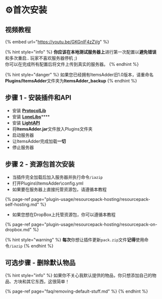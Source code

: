 # ⚙️首次安装

## 视频教程

{% embed url="https://youtu.be/GKGnlF4zZVg" %}

{% hint style="info" %}
**你应该在本地测试服务器上**进行第一次配置以**避免错误**和多次重启.. 玩家不喜欢服务器停机 ;\)   
你可以在完成所有配置后将文件上传到真实的服务器。
{% endhint %}

{% hint style="danger" %}
如果您已经拥有ItemsAdder旧1.0版本，请重命名**Plugins/ItemsAdder**文件夹为**ItemsAdder\_backup**
{% endhint %}

## 步骤 1 - 安装插件和API

* 安装 [**ProtocolLib**](https://www.spigotmc.org/resources/protocollib.1997/)
* 安装 [**LoneLibs**](https://www.spigotmc.org/resources/lonelibs.75974/)\*\*\*\*
* 安装 [**LightAPI**](https://www.spigotmc.org/resources/lightapi-fork.48247/)
* 将**ItemsAdder.jar**文件放入Plugins文件夹
* 启动服务器
* 让ItemsAdder完成加载**一切**
* 停止服务器

## 步骤 2 - 资源包首次安装

* 当插件完全加载后加入服务器并执行命令`/iazip`
* 打开Plugins\ItemsAdder\config.yml
* 如果要在服务器上直接托管资源包，请遵循本教程

{% page-ref page="plugin-usage/resourcepack-hosting/resourcepack-self-hosting.md" %}

* 如果您想在DropBox上托管资源包，你可以遵循本教程

{% page-ref page="plugin-usage/resourcepack-hosting/resourcepack-on-dropbox.md" %}

{% hint style="warning" %}
**每次**你想让插件更新`pack.zip`文件**记得**使用命令`/iazip`
{% endhint %}

## 可选步骤 - 删除默认物品

{% hint style="info" %}
如果你不关心我默认提供的物品，你只想添加自己的物品、方块和其它东西，这很简单！

{% page-ref page="faq/removing-default-stuff.md" %}
{% endhint %}



